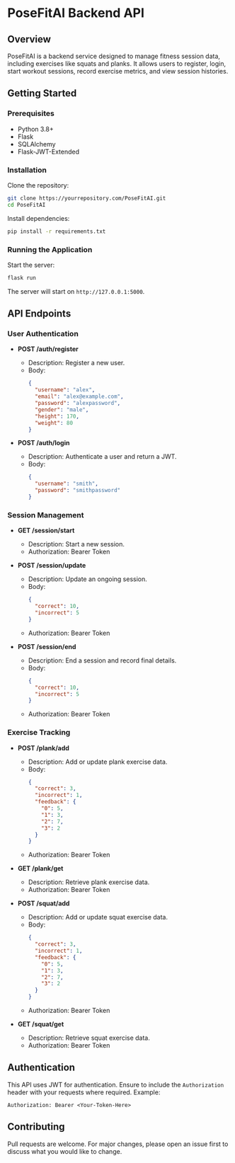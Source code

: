 # PoseFitAI Backend API

## Overview
PoseFitAI is a backend service designed to manage fitness session data, including exercises like squats and planks. It allows users to register, login, start workout sessions, record exercise metrics, and view session histories.

## Getting Started

### Prerequisites
- Python 3.8+
- Flask
- SQLAlchemy
- Flask-JWT-Extended

### Installation

Clone the repository:
```bash
git clone https://yourrepository.com/PoseFitAI.git
cd PoseFitAI
```

Install dependencies:
```bash
pip install -r requirements.txt
```

### Running the Application
Start the server:
```bash
flask run
```

The server will start on `http://127.0.0.1:5000`.

## API Endpoints

### User Authentication

- **POST /auth/register**
  - Description: Register a new user.
  - Body:
    ```json
    {
      "username": "alex",
      "email": "alex@example.com",
      "password": "alexpassword",
      "gender": "male",
      "height": 170,
      "weight": 80
    }
    ```

- **POST /auth/login**
  - Description: Authenticate a user and return a JWT.
  - Body:
    ```json
    {
      "username": "smith",
      "password": "smithpassword"
    }
    ```

### Session Management

- **GET /session/start**
  - Description: Start a new session.
  - Authorization: Bearer Token

- **POST /session/update**
  - Description: Update an ongoing session.
  - Body:
    ```json
    {
      "correct": 10,
      "incorrect": 5
    }
    ```
  - Authorization: Bearer Token

- **POST /session/end**
  - Description: End a session and record final details.
  - Body:
    ```json
    {
      "correct": 10,
      "incorrect": 5
    }
    ```
  - Authorization: Bearer Token

### Exercise Tracking

- **POST /plank/add**
  - Description: Add or update plank exercise data.
  - Body:
    ```json
    {
      "correct": 3,
      "incorrect": 1,
      "feedback": {
        "0": 5,
        "1": 3,
        "2": 7,
        "3": 2
      }
    }
    ```
  - Authorization: Bearer Token

- **GET /plank/get**
  - Description: Retrieve plank exercise data.
  - Authorization: Bearer Token

- **POST /squat/add**
  - Description: Add or update squat exercise data.
  - Body:
    ```json
    {
      "correct": 3,
      "incorrect": 1,
      "feedback": {
        "0": 5,
        "1": 3,
        "2": 7,
        "3": 2
      }
    }
    ```
  - Authorization: Bearer Token

- **GET /squat/get**
  - Description: Retrieve squat exercise data.
  - Authorization: Bearer Token

## Authentication
This API uses JWT for authentication. Ensure to include the `Authorization` header with your requests where required. Example:
```plaintext
Authorization: Bearer <Your-Token-Here>
```

## Contributing
Pull requests are welcome. For major changes, please open an issue first to discuss what you would like to change.
